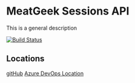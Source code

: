 # MeatGeek Sessions API

This is a general description

[![Build Status](https://dev.azure.com/stevenbargelt/MeatGeek%20Sessions%20API/_apis/build/status/meatgeek-azure-sessions?branchName=main)](https://dev.azure.com/stevenbargelt/MeatGeek%20Sessions%20API/_build/latest?definitionId=10&branchName=main)

## Locations

[gitHub](https://github.com/stevebargelt/meatgeek-azure-sessions)
[Azure DevOps Location](https://dev.azure.com/stevenbargelt/MeatGeek%20Sessions%20API)

##
